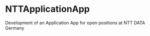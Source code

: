 NTTApplicationApp
=================

Development of an Application App for open positions at NTT DATA Germany
